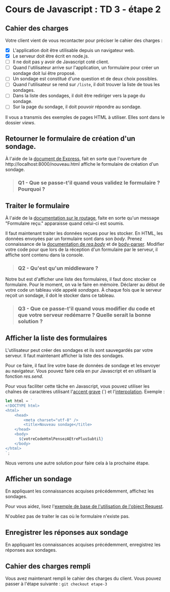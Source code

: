 # Cours de Javascript : TD 3 - étape 2

## Cahier des charges

Votre client vient de vous recontacter pour préciser le cahier des charges :

* [x] L'application doit être utilisable depuis un navigateur web.
* [x] Le serveur doit être écrit en node.js.
* [ ] Il ne doit pas y avoir de Javascript coté client.
* [ ] Quand l'utilisateur arrive sur l'application, un formulaire pour créer un sondage doit lui être proposé.
* [ ] Un sondage est constitué d'une question et de deux choix possibles.
* [ ] Quand l'utilisateur se rend sur `/liste`, il doit trouver la liste de tous les sondages.
* [ ] Dans la liste des sondages, il doit être rediriger vers la page du sondage.
* [ ] Sur la page du sondage, il doit pouvoir répondre au sondage.

Il vous a transmis des exemples de pages HTML à utiliser. Elles sont dans le dossier *views*.

## Retourner le formulaire de création d'un sondage.

À l'aide de la [document de Express](http://expressjs.com/fr/starter/static-files.html), fait en sorte que l'ouverture de http://localhost:8000/nouveau.html affiche le formulaire de création d'un sondage.

> ### Q1 - Que se passe-t'il quand vous validez le formulaire ? Pourquoi ?

## Traiter le formulaire

À l'aide de la [documentation sur le routage](http://expressjs.com/fr/guide/routing.html), faite en sorte qu'un message "Formulaire reçu." apparaisse quand celui-ci est soumis.

Il faut maintenant traiter les données reçues pour les stocker. En HTML, les données envoyées par un formulaire sont dans son *body*. Prenez connaissance de la [documentation de *req.body*](http://expressjs.com/fr/4x/api.html#req.body) et de [body-parser](https://github.com/expressjs/body-parser). Modifier votre code pour que lors de la réception d'un formulaire par le serveur, il affiche sont contenu dans la console.

> ### Q2 - Qu'est qu'un middleware ?

Notre but est d'afficher une liste des formulaires, il faut donc stocker ce formulaire. Pour le moment, on va le faire en mémoire. Déclarer au début de votre code un tableau vide appelé *sondages*. À chaque fois que le serveur reçoit un sondage, il doit le stocker dans ce tableau.

> ### Q3 - Que ce passe-t'il quand vous modifier du code et que votre serveur redémarre ? Quelle serait la bonne solution ?

## Afficher la liste des formulaires

L'utilisateur peut créer des sondages et ils sont sauvegardés par votre serveur. Il faut maintenant afficher la liste des sondages.

Pour ce faire, il faut lire votre base de données de sondage et les envoyer au navigateur. Vous pouvez faire cela en pur Javascript et en utilisant la fonction *res.send*.

Pour vous faciliter cette tâche en Javascript, vous pouvez utiliser les chaînes de caractères utilisant l'[accent grave](https://developer.mozilla.org/fr/docs/Web/JavaScript/Reference/Litt%C3%A9raux_gabarits) (\`) et l'[interpolation](https://fr.wikipedia.org/wiki/Interpolation). Exemple :

```Javascript
let html = `
<!DOCTYPE html>
<html>
    <head>
        <meta charset="utf-8" />
        <title>Nouveau sondage</title>
    </head>
    <body>
      ${votreCodeHtmlPensezAEtrePlusSubtil}
    </body>
</html>
`;
```

Nous verrons une autre solution pour faire cela à la prochaine étape.

## Afficher un sondage

En appliquant les connaissances acquises précédemment, affichez les sondages.

Pour vous aidez, lisez l'[exemple de base de l'utilisation de l'object Request](http://expressjs.com/fr/4x/api.html#req).

N'oubliez pas de traiter le cas où le formulaire n'existe pas.

## Enregistrer les réponses aux sondage

En appliquant les connaissances acquises précédemment, enregistrez les réponses aux sondages.

## Cahier des charges rempli

Vous avez maintenant rempli le cahier des charges du client. Vous pouvez passer à l'étape suivante : `git checkout etape-3`
